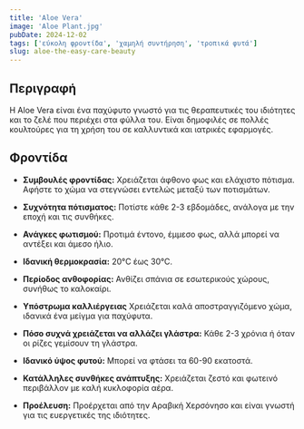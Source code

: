```yaml
---
title: 'Aloe Vera'
image: 'Aloe Plant.jpg'
pubDate: 2024-12-02
tags: ['εύκολη φροντίδα', 'χαμηλή συντήρηση', 'τροπικά φυτά']
slug: aloe-the-easy-care-beauty
---
```



**Περιγραφή**
-------------
Η Aloe Vera είναι ένα παχύφυτο γνωστό για τις θεραπευτικές του ιδιότητες και το ζελέ που περιέχει στα φύλλα του. Είναι δημοφιλές σε πολλές κουλτούρες για τη χρήση του σε καλλυντικά και ιατρικές εφαρμογές.

**Φροντίδα**
------------

* **Συμβουλές φροντίδας:** 
  Χρειάζεται άφθονο φως και ελάχιστο πότισμα. Αφήστε το χώμα να στεγνώσει εντελώς μεταξύ των ποτισμάτων.

* **Συχνότητα πότισματος:** 
  Ποτίστε κάθε 2-3 εβδομάδες, ανάλογα με την εποχή και τις συνθήκες.

* **Ανάγκες φωτισμού:** 
  Προτιμά έντονο, έμμεσο φως, αλλά μπορεί να αντέξει και άμεσο ήλιο.

* **Ιδανική θερμοκρασία:** 
  20°C έως 30°C.

* **Περίοδος ανθοφορίας:**
  Ανθίζει σπάνια σε εσωτερικούς χώρους, συνήθως το καλοκαίρι.

* **Υπόστρωμα καλλιέργειας**
  Χρειάζεται καλά αποστραγγιζόμενο χώμα, ιδανικά ένα μείγμα για παχύφυτα.

* **Πόσο συχνά χρειάζεται να αλλάζει γλάστρα:** 
  Κάθε 2-3 χρόνια ή όταν οι ρίζες γεμίσουν τη γλάστρα.

* **Ιδανικό ύψος φυτού:** 
  Μπορεί να φτάσει τα 60-90 εκατοστά.

* **Κατάλληλες συνθήκες ανάπτυξης:** 
  Χρειάζεται ζεστό και φωτεινό περιβάλλον με καλή κυκλοφορία αέρα.

* **Προέλευση:**
  Προέρχεται από την Αραβική Χερσόνησο και είναι γνωστή για τις ευεργετικές της ιδιότητες.